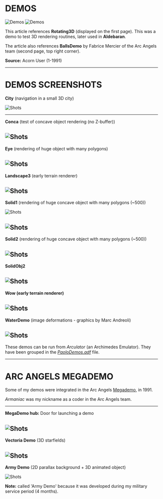 # DEMOS

![Demos](Demos1.jpg)
![Demos](Demos2.jpg)

This article references **Rotating3D** (displayed on the first page). This was a demo to test 3D rendering routines, later used in **Aldebaran**.

The article also references **BallsDemo** by Fabrice Mercier of the Arc Angels team (second page, top right corner).

**Source:** Acorn User (1-1991)

---

# DEMOS SCREENSHOTS

**City** (navigation in a small 3D city)

![Shots](screenshots/Rotating3D/City.jpg)

---
**Conca** (test of concave object rendering (no Z-buffer))

![Shots](screenshots/Rotating3D/Conca.jpg)
---
**Eye** (rendering of huge object with many polygons)

![Shots](screenshots/Rotating3D/Eye.jpg)
---
**Landscape3** (early terrain renderer)

![Shots](screenshots/Rotating3D/Landscape3.jpg)
---
**Solid1**  (rendering of huge concave object with many polygons (~500))

![Shots](screenshots/Rotating3D/Solid1.jpg)

![Shots](screenshots/Rotating3D/Solid1b.jpg)
---
**Solid2** (rendering of huge concave object with many polygons (~500))

![Shots](screenshots/Rotating3D/Solid2.jpg)
---
**SolidObj2**

![Shots](screenshots/Rotating3D/SolidObj2.jpg)
---
**Wow (early terrain renderer)**

![Shots](screenshots/Rotating3D/wow.jpg)
---
**WaterDemo** (image deformations - graphics by Marc Andreoli)

![Shots](screenshots/WaterDemo.jpg)
---

These demos can be run from _Arculator_ (an Archimedes Emulator). They have been grouped in the [_PaoloDemos.adf_](../../Demos/PaoloDemos.zip) file.


---

# ARC ANGELS MEGADEMO

Some of my demos were integrated in the Arc Angels [Megademo](../../Demos/MegaDemo.zip), in 1991.

_Armaniac_ was my nickname as a coder in the Arc Angels team.

---
**MegaDemo hub:** Door for launching a demo

![Shots](screenshots/ArcAngelsMegaDemo/Door.jpg)
---
**Vectoria Demo** (3D starfields)

![Shots](screenshots/ArcAngelsMegaDemo/VectoriaDemo.jpg)
---
**Army Demo** (2D parallax background + 3D animated object)

![Shots](screenshots/ArcAngelsMegaDemo/ArmyDemo.jpg)

**Note:** called 'Army Demo' because it was developed during my military service period (4 months).

